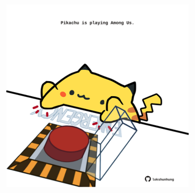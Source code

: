 <!-- built at 29/10/2021, 17:09:22 UTC -->
<p align="center">
  <img width="500" height="500" src="./ReadmeImage.svg">
</p>
